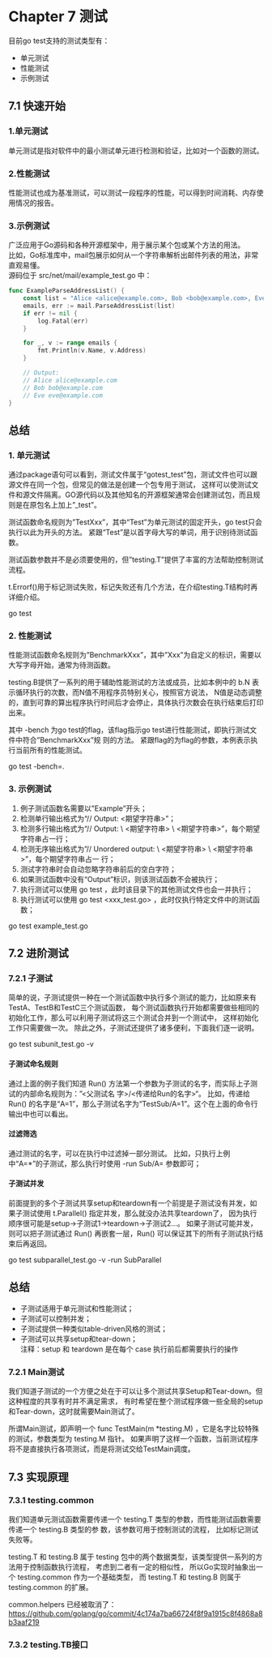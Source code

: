 # Chapter 7 测试

目前go test支持的测试类型有：
- 单元测试
- 性能测试
- 示例测试

## 7.1 快速开始

### 1.单元测试  
单元测试是指对软件中的最小测试单元进行检测和验证，比如对一个函数的测试。

### 2.性能测试  
性能测试也成为基准测试，可以测试一段程序的性能，可以得到时间消耗、内存使用情况的报告。

### 3.示例测试  
广泛应用于Go源码和各种开源框架中，用于展示某个包或某个方法的用法。  
比如，Go标准库中，mail包展示如何从一个字符串解析出邮件列表的用法，非常直观易懂。  
源码位于 src/net/mail/example_test.go 中：  
```go
func ExampleParseAddressList() {
    const list = "Alice <alice@example.com>, Bob <bob@example.com>, Eve <eve@example.com>"
    emails, err := mail.ParseAddressList(list)
    if err != nil {
        log.Fatal(err)
    }

    for _, v := range emails {
        fmt.Println(v.Name, v.Address)
    }

    // Output:
    // Alice alice@example.com
    // Bob bob@example.com
    // Eve eve@example.com
}
```

## 总结
### 1. 单元测试  
通过package语句可以看到，测试文件属于“gotest_test”包，测试文件也可以跟源文件在同一个包，但常见的做法是创建一个包专用于测试，
这样可以使测试文件和源文件隔离。GO源代码以及其他知名的开源框架通常会创建测试包，而且规则是在原包名上加上”_test”。

测试函数命名规则为”TestXxx”，其中“Test”为单元测试的固定开头，go test只会执行以此为开头的方法。
紧跟“Test”是以首字母大写的单词，用于识别待测试函数。

测试函数参数并不是必须要使用的，但”testing.T”提供了丰富的方法帮助控制测试流程。

t.Errorf()用于标记测试失败，标记失败还有几个方法，在介绍testing.T结构时再详细介绍。 

go test

### 2. 性能测试
性能测试函数命名规则为”BenchmarkXxx”，其中”Xxx”为自定义的标识，需要以大写字母开始，通常为待测函数。

testing.B提供了一系列的用于辅助性能测试的方法或成员，比如本例中的 b.N 表示循环执行的次数，而N值不用程序员特别关心，按照官方说法，
N值是动态调整的，直到可靠的算出程序执行时间后才会停止，具体执行次数会在执行结束后打印出来。

其中 -bench 为go test的flag，该flag指示go test进行性能测试，即执行测试文件中符合”BenchmarkXxx”规 则的方法。
紧跟flag的为flag的参数，本例表示执行当前所有的性能测试。

go test -bench=.

### 3. 示例测试
1. 例子测试函数名需要以”Example”开头；
2. 检测单行输出格式为“// Output: <期望字符串>”；
3. 检测多行输出格式为“// Output: \ <期望字符串> \ <期望字符串>”，每个期望字符串占一行；
4. 检测无序输出格式为”// Unordered output: \ <期望字符串> \ <期望字符串>”，每个期望字符串占一 行；
5. 测试字符串时会自动忽略字符串前后的空白字符；
6. 如果测试函数中没有“Output”标识，则该测试函数不会被执行；
7. 执行测试可以使用 go test ，此时该目录下的其他测试文件也会一并执行；
8. 执行测试可以使用 go test <xxx_test.go> ，此时仅执行特定文件中的测试函数；

go test example_test.go

## 7.2 进阶测试

### 7.2.1 子测试

简单的说，子测试提供一种在一个测试函数中执行多个测试的能力，比如原来有TestA、TestB和TestC三个测试函数，
每个测试函数执行开始都需要做些相同的初始化工作，那么可以利用子测试将这三个测试合并到一个测试中，
这样初始化工作只需要做一次。 除此之外，子测试还提供了诸多便利，下面我们逐一说明。

go test subunit_test.go -v

#### 子测试命名规则  
通过上面的例子我们知道 Run() 方法第一个参数为子测试的名字，而实际上子测试的内部命名规则为：”<父测试名 字>/<传递给Run的名字>“。
比如，传递给 Run() 的名字是“A=1”，那么子测试名字为“TestSub/A=1”。这个在上面的命令行输出中也可以看出。

#### 过滤筛选  
通过测试的名字，可以在执行中过滤掉一部分测试。 比如，只执行上例中“A=*”的子测试，那么执行时使用 -run Sub/A= 参数即可；

#### 子测试并发  
前面提到的多个子测试共享setup和teardown有一个前提是子测试没有并发，如果子测试使用 t.Parallel() 指定并发，那么就没办法共享teardown了，
因为执行顺序很可能是setup->子测试1->teardown->子测试2…。 
如果子测试可能并发，则可以把子测试通过 Run() 再嵌套一层，Run() 可以保证其下的所有子测试执行结束后再返回。

go test subparallel_test.go -v -run SubParallel

## 总结
- 子测试适用于单元测试和性能测试； 
- 子测试可以控制并发； 
- 子测试提供一种类似table-driven风格的测试； 
- 子测试可以共享setup和tear-down；  
注释：setup 和 teardown 是在每个 case 执行前后都需要执行的操作

### 7.2.1 Main测试

我们知道子测试的一个方便之处在于可以让多个测试共享Setup和Tear-down。但这种程度的共享有时并不满足需求，
有时希望在整个测试程序做一些全局的setup和Tear-down，这时就需要Main测试了。 

所谓Main测试，即声明一个 func TestMain(m *testing.M) ，它是名字比较特殊的测试，参数类型为 testing.M 指针。
如果声明了这样一个函数，当前测试程序将不是直接执行各项测试，而是将测试交给TestMain调度。

## 7.3 实现原理

### 7.3.1 testing.common

我们知道单元测试函数需要传递一个 testing.T 类型的参数，而性能测试函数需要传递一个 testing.B 类型的参 数，该参数可用于控制测试的流程，
比如标记测试失败等。 

testing.T 和 testing.B 属于 testing 包中的两个数据类型，该类型提供一系列的方法用于控制函数执行流程， 考虑到二者有一定的相似性，
所以Go实现时抽象出一个 testing.common 作为一个基础类型， 而 testing.T 和 testing.B 则属于 testing.common 的扩展。

common.helpers 已经被取消了：https://github.com/golang/go/commit/4c174a7ba66724f8f9a1915c8f4868a8b3aaf219

### 7.3.2 testing.TB接口